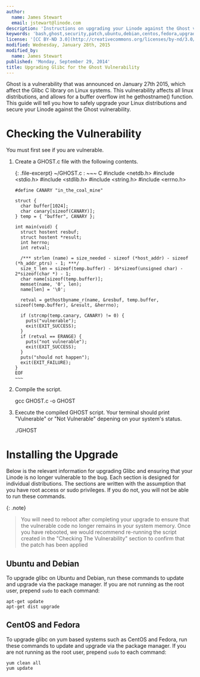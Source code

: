 ```yaml
---
author:
  name: James Stewart
  email: jstewart@linode.com
description: 'Instructions on upgrading your Linode against the Ghost vulnerability.'
keywords: 'bash,ghost,security,patch,ubuntu,debian,centos,fedora,upgrade'
license: '[CC BY-ND 3.0](http://creativecommons.org/licenses/by-nd/3.0/us/)'
modified: Wednesday, January 28th, 2015
modified_by:
  name: James Stewart
published: 'Monday, September 29, 2014'
title: Upgrading Glibc for the Ghost Vulnerability
---
```


Ghost is a vulnerability that was announced on January 27th 2015, which affect the Glibc C library on Linux systems.  This vulnerability affects all linux distributions, and allows for a buffer overflow int he gethostname() function. This guide will tell you how to safely upgrade your Linux distributions and secure your Linode against the Ghost vulnerability.

# Checking the Vulnerability

You must first see if you are vulnerable.

1.  Create a GHOST.c file with the following contents.

    {: .file-excerpt}
    ~/GHOST.c
    :   ~~~ C
		#include <netdb.h>
		#include <stdio.h>
		#include <stdlib.h>
		#include <string.h>
		#include <errno.h>

		#define CANARY "in_the_coal_mine"

		struct {
		  char buffer[1024];
		  char canary[sizeof(CANARY)];
		} temp = { "buffer", CANARY };

		int main(void) {
		  struct hostent resbuf;
		  struct hostent *result;
		  int herrno;
		  int retval;

		  /*** strlen (name) = size_needed - sizeof (*host_addr) - sizeof (*h_addr_ptrs) - 1; ***/
		  size_t len = sizeof(temp.buffer) - 16*sizeof(unsigned char) - 2*sizeof(char *) - 1;
		  char name[sizeof(temp.buffer)];
		  memset(name, '0', len);
		  name[len] = '\0';

		  retval = gethostbyname_r(name, &resbuf, temp.buffer, sizeof(temp.buffer), &result, &herrno);

		  if (strcmp(temp.canary, CANARY) != 0) {
		    puts("vulnerable");
		    exit(EXIT_SUCCESS);
		  }
		  if (retval == ERANGE) {
		    puts("not vulnerable");
		    exit(EXIT_SUCCESS);
		  }
		  puts("should not happen");
		  exit(EXIT_FAILURE);
		}
		EOF
		~~~

2.  Compile the script.

	gcc GHOST.c -o GHOST

3.  Execute the compiled GHOST script.  Your terminal should print "Vulnerable" or "Not Vulnerable" depening on your system's status.

	./GHOST


# Installing the Upgrade

Below is the relevant information for upgrading Glibc and ensuring that your Linode is no longer vulnerable to the bug. Each section is designed for individual distributions. The sections are written with the assumption that you have root access or sudo privileges. If you do not, you will not be able to run these commands.

{: .note}
>You will need to reboot after completing your upgrade to ensure that the vulnerable code no longer remains in your system memory.  Once you have rebooted, we would recommend re-running the script created in the "Checking The Vulnerability" section to confirm that the patch has been applied

## Ubuntu and Debian

To upgrade glibc on Ubuntu and Debian, run these commands to update and upgrade via the package manager. If you are not running as the root user, prepend `sudo` to each command:

	apt-get update
	apt-get dist upgrade

## CentOS and Fedora

To upgrade glibc on yum based systems such as CentOS and Fedora, run these commands to update and upgrade via the package manager. If you are not running as the root user, prepend `sudo` to each command:

	yum clean all
	yum update